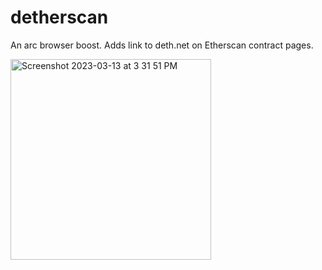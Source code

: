 # detherscan
An arc browser boost. Adds link to deth.net on Etherscan contract pages.

<img width="321" alt="Screenshot 2023-03-13 at 3 31 51 PM" src="https://user-images.githubusercontent.com/12122428/224733095-b6ebb0ff-658b-43b2-9f91-640d21fefd03.png">
